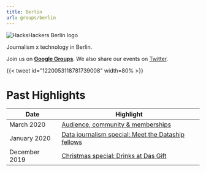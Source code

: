 ```yaml
---
title: Berlin
url: groups/berlin
---
```


![HacksHackers Berlin logo](https://pbs.twimg.com/profile_banners/618188440/1510748635/1500x500)

Journalism x technology in Berlin.

Join us on **[Google Groups](https://groups.google.com/forum/#!forum/hhber-organisers)**. We also share our events on [Twitter](https://twitter.com/HacksHackersBER). 

{{< tweet id="1220053118781739008" width=80% >}}

# Past Highlights

| **Date**  | **Highlight** |  
|-----------|---------------|  
| March 2020 | [Audience, community & memberships](https://www.meetup.com/Hacks-Hackers-Berlin/events/268982631/) |
| January 2020 | [Data journalism special: Meet the Dataship fellows](https://www.meetup.com/Hacks-Hackers-Berlin/events/267772121/) |   
| December 2019 | [Christmas special: Drinks at Das Gift](https://www.meetup.com/de-DE/Hacks-Hackers-Berlin/events/266832435/) |
